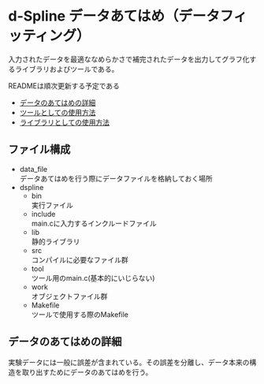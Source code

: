 # d-Spline データあてはめ（データフィッティング）

入力されたデータを最適ななめらかさで補完されたデータを出力してグラフ化するライブラリおよびツールである。

READMEは順次更新する予定である

- [データのあてはめの詳細](#データのあてはめの詳細)
- [ツールとしての使用方法](docs/tool.md)
- [ライブラリとしての使用方法](docs/library.md)

## ファイル構成

- data_file  
データあてはめを行う際にデータファイルを格納しておく場所
- dspline
  - bin  
  実行ファイル
  - include  
  main.cに入力するインクルードファイル
  - lib  
  静的ライブラリ
  - src  
  コンパイルに必要なファイル群
  - tool  
  ツール用のmain.c(基本的にいじらない)
  - work  
  オブジェクトファイル群
  - Makefile  
  ツールで使用する際のMakefile

## データのあてはめの詳細  

実験データには一般に誤差が含まれている。その誤差を分離し、データ本来の構造を取り出すためにデータのあてはめを行う。
